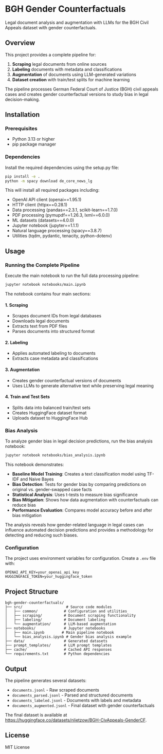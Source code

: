 # BGH Gender Counterfactuals

Legal document analysis and augmentation with LLMs for the BGH Civil Appeals dataset with gender counterfactuals.

## Overview

This project provides a complete pipeline for:
1. **Scraping** legal documents from online sources
2. **Labeling** documents with metadata and classifications
3. **Augmentation** of documents using LLM-generated variations
4. **Dataset creation** with train/test splits for machine learning

The pipeline processes German Federal Court of Justice (BGH) civil appeals cases and creates gender counterfactual versions to study bias in legal decision-making.

## Installation

### Prerequisites
- Python 3.13 or higher
- pip package manager

### Dependencies

Install the required dependencies using the setup.py file:

```bash
pip install -e .
python -m spacy download de_core_news_lg
```

This will install all required packages including:
- OpenAI API client (openai==1.95.1)
- HTTP client (httpx==0.28.1)
- Data processing (pandas==2.3.1, scikit-learn==1.7.0)
- PDF processing (pymupdf==1.26.3, lxml==6.0.0)
- ML datasets (datasets==4.0.0)
- Jupyter notebook (jupyter==1.1.1)
- Natural language processing (spacy==3.8.7)
- Utilities (tqdm, pydantic, tenacity, python-dotenv)

## Usage

### Running the Complete Pipeline

Execute the main notebook to run the full data processing pipeline:

```bash
jupyter notebook notebooks/main.ipynb
```

The notebook contains four main sections:

#### 1. Scraping
- Scrapes document IDs from legal databases
- Downloads legal documents
- Extracts text from PDF files
- Parses documents into structured format

#### 2. Labeling
- Applies automated labeling to documents
- Extracts case metadata and classifications

#### 3. Augmentation
- Creates gender counterfactual versions of documents
- Uses LLMs to generate alternative text while preserving legal meaning

#### 4. Train and Test Sets
- Splits data into balanced train/test sets
- Creates HuggingFace dataset format
- Uploads dataset to HuggingFace Hub

### Bias Analysis

To analyze gender bias in legal decision predictions, run the bias analysis notebook:

```bash
jupyter notebook notebooks/bias_analysis.ipynb
```

This notebook demonstrates:
- **Baseline Model Training**: Creates a text classification model using TF-IDF and Naive Bayes
- **Bias Detection**: Tests for gender bias by comparing predictions on original vs. gender-swapped case facts
- **Statistical Analysis**: Uses t-tests to measure bias significance
- **Bias Mitigation**: Shows how data augmentation with counterfactuals can reduce bias
- **Performance Evaluation**: Compares model accuracy before and after bias mitigation

The analysis reveals how gender-related language in legal cases can influence automated decision predictions and provides a methodology for detecting and reducing such biases.

### Configuration

The project uses environment variables for configuration. Create a `.env` file with:

```
OPENAI_API_KEY=your_openai_api_key
HUGGINGFACE_TOKEN=your_huggingface_token
```

## Project Structure

```
bgh-gender-counterfactuals/
├── src/                    # Source code modules
│   ├── common/            # Configuration and utilities
│   ├── scraping/          # Document scraping functionality
│   ├── labeling/          # Document labeling
│   └── augmentation/      # LLM-based augmentation
├── notebooks/             # Jupyter notebooks
│   ├── main.ipynb        # Main pipeline notebook
│   └── bias_analysis.ipynb # Gender bias analysis example
├── data/                  # Generated datasets
├── prompt_templates/      # LLM prompt templates
├── cache/                 # Cached API responses
└── requirements.txt       # Python dependencies
```

## Output

The pipeline generates several datasets:
- `documents.jsonl` - Raw scraped documents
- `documents_parsed.jsonl` - Parsed and structured documents  
- `documents_labeled.jsonl` - Documents with labels and metadata
- `documents_augmented.jsonl` - Final dataset with gender counterfactuals

The final dataset is available at https://huggingface.co/datasets/nlietzow/BGH-CivAppeals-GenderCF.

## License

MIT License